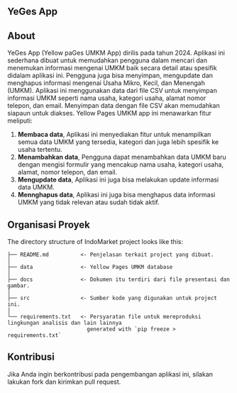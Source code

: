 ## YeGes App
## About

YeGes App (Yellow paGes UMKM App) dirilis pada tahun 2024. Aplikasi ini sederhana dibuat untuk memudahkan pengguna dalam mencari dan menemukan informasi mengenai UMKM baik secara detail atau spesifik didalam aplikasi ini. Pengguna juga bisa menyimpan, mengupdate dan menghapus informasi mengenai Usaha Mikro, Kecil, dan Menengah (UMKM). Aplikasi ini menggunakan data dari file CSV untuk menyimpan informasi UMKM seperti nama usaha, kategori usaha, alamat nomor telepon, dan email. Menyimpan data dengan file CSV akan memudahkan siapaun untuk diakses. Yellow Pages UMKM app ini menawarkan fitur meliputi:

1. **Membaca data**, Aplikasi ini menyediakan fitur untuk menampilkan semua data UMKM yang tersedia, kategori dan juga lebih spesifik ke usaha tertentu.
2. **Menambahkan data**, Pengguna dapat menambahkan data UMKM baru dengan mengisi formulir yang mencakup nama usaha, kategori usaha, alamat, nomor telepon, dan email.
3. **Mengupdate data**, Aplikasi ini juga bisa melakukan update informasi data UMKM.
4. **Mennghapus data**, Aplikasi ini juga bisa menghapus data informasi UMKM yang tidak relevan atau sudah tidak aktif.

## Organisasi Proyek

The directory structure of IndoMarket project looks like this:

    ├── README.md          <- Penjelasan terkait project yang dibuat.
    │
    ├── data               <- Yellow Pages UMKM database
    │
    ├── docs               <- Dokumen itu terdiri dari file presentasi dan gambar.
    │
    ├── src                <- Sumber kode yang digunakan untuk project ini.
    │
    └── requirements.txt   <- Persyaratan file untuk mereproduksi lingkungan analisis dan lain lainnya
                             generated with `pip freeze > requirements.txt`

## Kontribusi

Jika Anda ingin berkontribusi pada pengembangan aplikasi ini, silakan lakukan fork dan kirimkan pull request.
